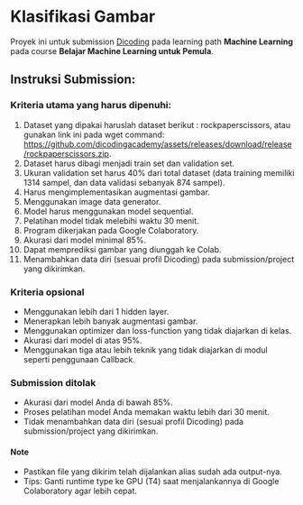 # Klasifikasi Gambar

Proyek ini untuk submission [Dicoding](dicoding.com) pada learning path **Machine Learning** pada course **Belajar Machine Learning untuk Pemula**.

## Instruksi Submission:

### Kriteria utama yang harus dipenuhi:

1. Dataset yang dipakai haruslah dataset berikut : rockpaperscissors, atau gunakan link ini pada wget command: https://github.com/dicodingacademy/assets/releases/download/release/rockpaperscissors.zip.
2. Dataset harus dibagi menjadi train set dan validation set.
3. Ukuran validation set harus 40% dari total dataset (data training memiliki 1314 sampel, dan data validasi sebanyak 874 sampel).
4. Harus mengimplementasikan augmentasi gambar.
5. Menggunakan image data generator.
6. Model harus menggunakan model sequential.
7. Pelatihan model tidak melebihi waktu 30 menit.
8. Program dikerjakan pada Google Colaboratory.
9. Akurasi dari model minimal 85%.
10. Dapat memprediksi gambar yang diunggah ke Colab.
11. Menambahkan data diri (sesuai profil Dicoding) pada submission/project yang dikirimkan.

### Kriteria opsional

- Menggunakan lebih dari 1 hidden layer.
- Menerapkan lebih banyak augmentasi gambar.
- Menggunakan optimizer dan loss-function yang tidak diajarkan di kelas.
- Akurasi dari model di atas 95%.
- Menggunakan tiga atau lebih teknik yang tidak diajarkan di modul seperti penggunaan Callback.

### Submission ditolak

- Akurasi dari model Anda di bawah 85%.
- Proses pelatihan model Anda memakan waktu lebih dari 30 menit.
- Tidak menambahkan data diri (sesuai profil Dicoding) pada submission/project yang dikirimkan.

#### Note

- Pastikan file yang dikirim telah dijalankan alias sudah ada output-nya.
- Tips: Ganti runtime type ke GPU (T4) saat menjalankannya di Google Colaboratory agar lebih cepat.
